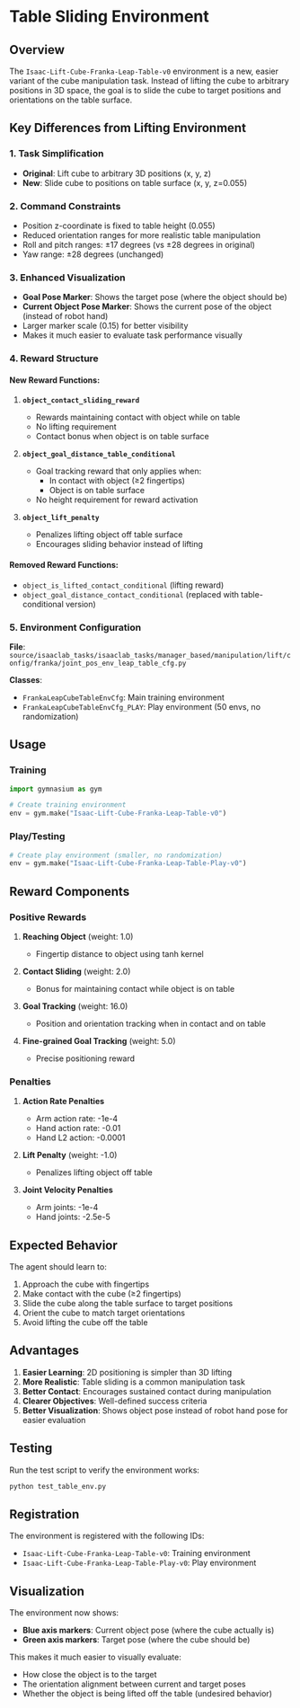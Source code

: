 # Table Sliding Environment

## Overview

The `Isaac-Lift-Cube-Franka-Leap-Table-v0` environment is a new, easier variant of the cube manipulation task. Instead of lifting the cube to arbitrary positions in 3D space, the goal is to slide the cube to target positions and orientations on the table surface.

## Key Differences from Lifting Environment

### 1. **Task Simplification**
- **Original**: Lift cube to arbitrary 3D positions (x, y, z)
- **New**: Slide cube to positions on table surface (x, y, z=0.055)

### 2. **Command Constraints**
- Position z-coordinate is fixed to table height (0.055)
- Reduced orientation ranges for more realistic table manipulation
- Roll and pitch ranges: ±17 degrees (vs ±28 degrees in original)
- Yaw range: ±28 degrees (unchanged)

### 3. **Enhanced Visualization**
- **Goal Pose Marker**: Shows the target pose (where the object should be)
- **Current Object Pose Marker**: Shows the current pose of the object (instead of robot hand)
- Larger marker scale (0.15) for better visibility
- Makes it much easier to evaluate task performance visually

### 4. **Reward Structure**

#### New Reward Functions:

1. **`object_contact_sliding_reward`**
   - Rewards maintaining contact with object while on table
   - No lifting requirement
   - Contact bonus when object is on table surface

2. **`object_goal_distance_table_conditional`**
   - Goal tracking reward that only applies when:
     - In contact with object (≥2 fingertips)
     - Object is on table surface
   - No height requirement for reward activation

3. **`object_lift_penalty`**
   - Penalizes lifting object off table surface
   - Encourages sliding behavior instead of lifting

#### Removed Reward Functions:
- `object_is_lifted_contact_conditional` (lifting reward)
- `object_goal_distance_contact_conditional` (replaced with table-conditional version)

### 5. **Environment Configuration**

**File**: `source/isaaclab_tasks/isaaclab_tasks/manager_based/manipulation/lift/config/franka/joint_pos_env_leap_table_cfg.py`

**Classes**:
- `FrankaLeapCubeTableEnvCfg`: Main training environment
- `FrankaLeapCubeTableEnvCfg_PLAY`: Play environment (50 envs, no randomization)

## Usage

### Training
```python
import gymnasium as gym

# Create training environment
env = gym.make("Isaac-Lift-Cube-Franka-Leap-Table-v0")
```

### Play/Testing
```python
# Create play environment (smaller, no randomization)
env = gym.make("Isaac-Lift-Cube-Franka-Leap-Table-Play-v0")
```

## Reward Components

### Positive Rewards
1. **Reaching Object** (weight: 1.0)
   - Fingertip distance to object using tanh kernel

2. **Contact Sliding** (weight: 2.0)
   - Bonus for maintaining contact while object is on table

3. **Goal Tracking** (weight: 16.0)
   - Position and orientation tracking when in contact and on table

4. **Fine-grained Goal Tracking** (weight: 5.0)
   - Precise positioning reward

### Penalties
1. **Action Rate Penalties**
   - Arm action rate: -1e-4
   - Hand action rate: -0.01
   - Hand L2 action: -0.0001

2. **Lift Penalty** (weight: -1.0)
   - Penalizes lifting object off table

3. **Joint Velocity Penalties**
   - Arm joints: -1e-4
   - Hand joints: -2.5e-5

## Expected Behavior

The agent should learn to:
1. Approach the cube with fingertips
2. Make contact with the cube (≥2 fingertips)
3. Slide the cube along the table surface to target positions
4. Orient the cube to match target orientations
5. Avoid lifting the cube off the table

## Advantages

1. **Easier Learning**: 2D positioning is simpler than 3D lifting
2. **More Realistic**: Table sliding is a common manipulation task
3. **Better Contact**: Encourages sustained contact during manipulation
4. **Clearer Objectives**: Well-defined success criteria
5. **Better Visualization**: Shows object pose instead of robot hand pose for easier evaluation

## Testing

Run the test script to verify the environment works:
```bash
python test_table_env.py
```

## Registration

The environment is registered with the following IDs:
- `Isaac-Lift-Cube-Franka-Leap-Table-v0`: Training environment
- `Isaac-Lift-Cube-Franka-Leap-Table-Play-v0`: Play environment

## Visualization

The environment now shows:
- **Blue axis markers**: Current object pose (where the cube actually is)
- **Green axis markers**: Target pose (where the cube should be)

This makes it much easier to visually evaluate:
- How close the object is to the target
- The orientation alignment between current and target poses
- Whether the object is being lifted off the table (undesired behavior) 